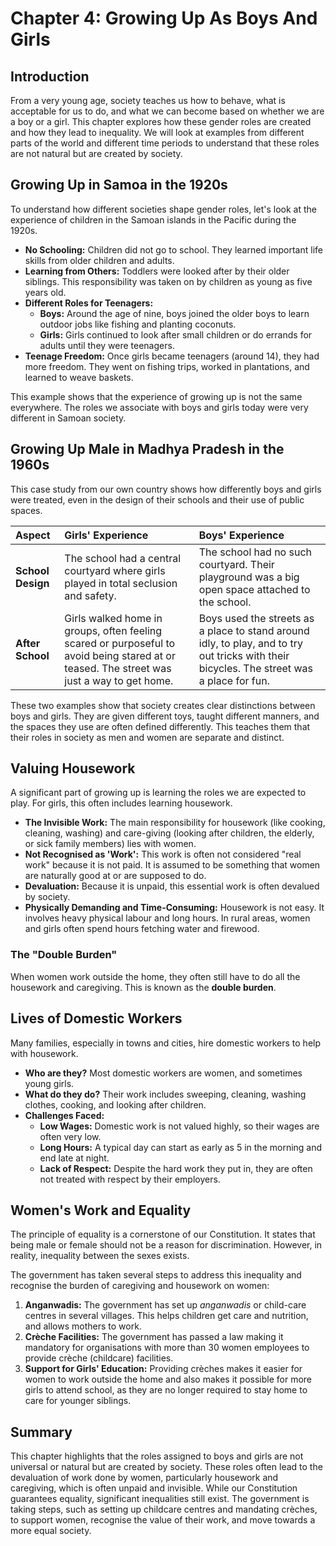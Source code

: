# Chapter 4: Growing Up As Boys And Girls

## Introduction
From a very young age, society teaches us how to behave, what is acceptable for us to do, and what we can become based on whether we are a boy or a girl. This chapter explores how these gender roles are created and how they lead to inequality. We will look at examples from different parts of the world and different time periods to understand that these roles are not natural but are created by society.

## Growing Up in Samoa in the 1920s
To understand how different societies shape gender roles, let's look at the experience of children in the Samoan islands in the Pacific during the 1920s.

*   **No Schooling:** Children did not go to school. They learned important life skills from older children and adults.
*   **Learning from Others:** Toddlers were looked after by their older siblings. This responsibility was taken on by children as young as five years old.
*   **Different Roles for Teenagers:**
    *   **Boys:** Around the age of nine, boys joined the older boys to learn outdoor jobs like fishing and planting coconuts.
    *   **Girls:** Girls continued to look after small children or do errands for adults until they were teenagers.
*   **Teenage Freedom:** Once girls became teenagers (around 14), they had more freedom. They went on fishing trips, worked in plantations, and learned to weave baskets.

This example shows that the experience of growing up is not the same everywhere. The roles we associate with boys and girls today were very different in Samoan society.

## Growing Up Male in Madhya Pradesh in the 1960s
This case study from our own country shows how differently boys and girls were treated, even in the design of their schools and their use of public spaces.

| Aspect | Girls' Experience | Boys' Experience |
| :--- | :--- | :--- |
| **School Design** | The school had a central courtyard where girls played in total seclusion and safety. | The school had no such courtyard. Their playground was a big open space attached to the school. |
| **After School** | Girls walked home in groups, often feeling scared or purposeful to avoid being stared at or teased. The street was just a way to get home. | Boys used the streets as a place to stand around idly, to play, and to try out tricks with their bicycles. The street was a place for fun. |

These two examples show that society creates clear distinctions between boys and girls. They are given different toys, taught different manners, and the spaces they use are often defined differently. This teaches them that their roles in society as men and women are separate and distinct.

## Valuing Housework
A significant part of growing up is learning the roles we are expected to play. For girls, this often includes learning housework.

*   **The Invisible Work:** The main responsibility for housework (like cooking, cleaning, washing) and care-giving (looking after children, the elderly, or sick family members) lies with women.
*   **Not Recognised as 'Work':** This work is often not considered "real work" because it is not paid. It is assumed to be something that women are naturally good at or are supposed to do.
*   **Devaluation:** Because it is unpaid, this essential work is often devalued by society.
*   **Physically Demanding and Time-Consuming:** Housework is not easy. It involves heavy physical labour and long hours. In rural areas, women and girls often spend hours fetching water and firewood.

### The "Double Burden"
When women work outside the home, they often still have to do all the housework and caregiving. This is known as the **double burden**.

## Lives of Domestic Workers
Many families, especially in towns and cities, hire domestic workers to help with housework.

*   **Who are they?** Most domestic workers are women, and sometimes young girls.
*   **What do they do?** Their work includes sweeping, cleaning, washing clothes, cooking, and looking after children.
*   **Challenges Faced:**
    *   **Low Wages:** Domestic work is not valued highly, so their wages are often very low.
    *   **Long Hours:** A typical day can start as early as 5 in the morning and end late at night.
    *   **Lack of Respect:** Despite the hard work they put in, they are often not treated with respect by their employers.

## Women's Work and Equality
The principle of equality is a cornerstone of our Constitution. It states that being male or female should not be a reason for discrimination. However, in reality, inequality between the sexes exists.

The government has taken several steps to address this inequality and recognise the burden of caregiving and housework on women:

1.  **Anganwadis:** The government has set up *anganwadis* or child-care centres in several villages. This helps children get care and nutrition, and allows mothers to work.
2.  **Crèche Facilities:** The government has passed a law making it mandatory for organisations with more than 30 women employees to provide crèche (childcare) facilities.
3.  **Support for Girls' Education:** Providing crèches makes it easier for women to work outside the home and also makes it possible for more girls to attend school, as they are no longer required to stay home to care for younger siblings.

## Summary
This chapter highlights that the roles assigned to boys and girls are not universal or natural but are created by society. These roles often lead to the devaluation of work done by women, particularly housework and caregiving, which is often unpaid and invisible. While our Constitution guarantees equality, significant inequalities still exist. The government is taking steps, such as setting up childcare centres and mandating crèches, to support women, recognise the value of their work, and move towards a more equal society.